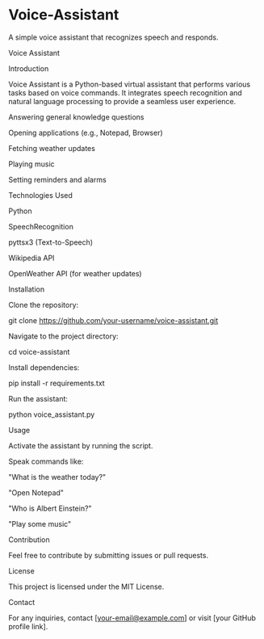 # Voice-Assistant
A simple voice assistant that recognizes speech and responds.

Voice Assistant

Introduction

Voice Assistant is a Python-based virtual assistant that performs various tasks based on voice commands. It integrates speech recognition and natural language processing to provide a seamless user experience.



Answering general knowledge questions

Opening applications (e.g., Notepad, Browser)

Fetching weather updates

Playing music

Setting reminders and alarms

Technologies Used

Python

SpeechRecognition

pyttsx3 (Text-to-Speech)

Wikipedia API

OpenWeather API (for weather updates)

Installation

Clone the repository:

git clone https://github.com/your-username/voice-assistant.git

Navigate to the project directory:

cd voice-assistant

Install dependencies:

pip install -r requirements.txt

Run the assistant:

python voice_assistant.py

Usage

Activate the assistant by running the script.

Speak commands like:

"What is the weather today?"

"Open Notepad"

"Who is Albert Einstein?"

"Play some music"

Contribution

Feel free to contribute by submitting issues or pull requests.

License

This project is licensed under the MIT License.

Contact

For any inquiries, contact [your-email@example.com] or visit [your GitHub profile link].

